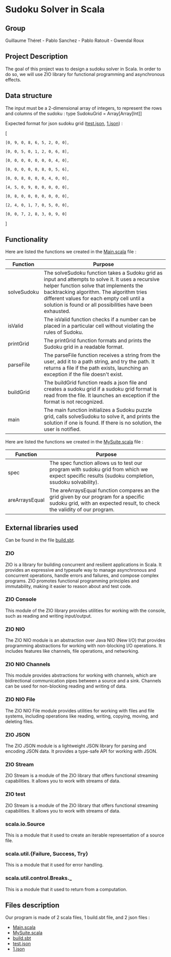 # Sudoku Solver in Scala

## Group

Guillaume Théret - Pablo Sanchez - Pablo Ratouit - Gwendal Roux

## Project Description

The goal of this project was to design a sudoku solver in Scala.
In order to do so, we will use ZIO library for functional programming and asynchronous effects.

## Data structure
The input must be a 2-dimensional array of integers, to represent the rows and columns of the sudoku : 
type SudokuGrid = Array[Array[Int]]

Expected format for json sudoku grid ([test.json][test.json], [1.json][1.json]) :

[  

    [0, 9, 0, 8, 6, 5, 2, 0, 0],
  
    [0, 0, 5, 0, 1, 2, 0, 6, 8],
  
    [0, 0, 0, 0, 0, 0, 0, 4, 0],
  
    [0, 0, 0, 0, 0, 8, 0, 5, 6],
  
    [0, 0, 8, 0, 0, 0, 4, 0, 0],
  
    [4, 5, 0, 9, 0, 0, 0, 0, 0],
  
    [0, 8, 0, 0, 0, 0, 0, 0, 0],
  
    [2, 4, 0, 1, 7, 0, 5, 0, 0],
  
    [0, 0, 7, 2, 8, 3, 0, 9, 0]
  
]

## Functionality

Here are listed the functions we created in the [Main.scala][Main.scala] file :

| Function | Purpose |
| ------ | ------ |
| solveSudoku | The solveSudoku function takes a Sudoku grid as input and attempts to solve it. It uses a recursive helper function solve that implements the backtracking algorithm. The algorithm tries different values for each empty cell until a solution is found or all possibilities have been exhausted.  |
| isValid | The isValid function checks if a number can be placed in a particular cell without violating the rules of Sudoku. |
| printGrid | The printGrid function formats and prints the Sudoku grid in a readable format. |
| parseFile | The parseFile function receives a string from the user, add it to a path string, and try the path. It returns a file if the path exists, launching an exception if the file doesn't exist. |
| buildGrid | The buildGrid function reads a json file and creates a sudoku grid if a sudoku grid format is read from the file. It launches an exception if the format is not recognized. |
| main | The main function initializes a Sudoku puzzle grid, calls solveSudoku to solve it, and prints the solution if one is found. If there is no solution, the user is notified. |

Here are listed the functions we created in the [MySuite.scala][MySuite.scala] file :

| Function | Purpose |
| ------ | ------ |
| spec | The spec function allows us to test our program with sudoku grid from which we expect specific results (sudoku completion, ssudoku solvability).  |
| areArraysEqual | The areArraysEqual function compares an the grid given by our program for a specific sudoku grid, with an expected result, to check the validity of our program. |

## External libraries used

Can be found in the file [build.sbt][build.sbt]. 

### ZIO
ZIO is a library for building concurrent and resilient applications in Scala. It provides an expressive and typesafe way to manage asynchronous and concurrent operations, handle errors and failures, and compose complex programs. ZIO promotes functional programming principles and immutability, making it easier to reason about and test code.

### ZIO Console
This module of the ZIO library provides utilities for working with the console, such as reading and writing input/output.

### ZIO NIO
The ZIO NIO module is an abstraction over Java NIO (New I/O) that provides  programming abstractions for working with non-blocking I/O operations. It includes features like channels, file operations, and networking.

### ZIO NIO Channels
This module provides abstractions for working with channels, which are bidirectional communication pipes between a source and a sink. Channels can be used for non-blocking reading and writing of data.

### ZIO NIO File
The ZIO NIO File module provides utilities for working with files and file systems, including operations like reading, writing, copying, moving, and deleting files.

### ZIO JSON
The ZIO JSON module is a lightweight JSON library for parsing and encoding JSON data. It provides a type-safe API for working with JSON.

### ZIO Stream
ZIO Stream is a module of the ZIO library that offers functional streaming capabilities. It allows you to work with streams of data.

### ZIO test
ZIO Stream is a module of the ZIO library that offers functional streaming capabilities. It allows you to work with streams of data.

### scala.io.Source
This is a module that it used to create an iterable representation of a source file.

### scala.util.{Failure, Success, Try}
This is a module that it used for error handling.

### scala.util.control.Breaks._
This is a module that it used to return from a computation.

## Files description

Our program is made of 2 scala files, 1 build.sbt file, and 2 json files :
- [Main.scala][Main.scala]
- [MySuite.scala][MySuite.scala]
- [build.sbt][build.sbt]
- [test.json][test.json]
- [1.json][1.json]


[Main.scala]: <src/main/scala/Main.scala>
[MySuite.scala]: <src/test/scala/MySuite.scala>
[build.sbt]: <build.sbt>
[test.json]: <src/ressources/test.json>
[1.json]: <src/ressources/1.json>
